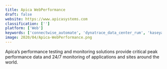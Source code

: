 ```yaml
---
title: Apica WebPerformance
draft: false 
website: https://www.apicasystems.com
classification: ['']
platform: ['Web']
keywords: ['connectwise_automate', 'dynatrace_data_center_rum', 'kaseya_vsa', 'logicmonitor', 'manageengine_opmanager', 'managed_workplace_rmm', 'nmap', 'oracle_enterprise_manager', 'prtg', 'pingdom', 'sccm', 'scom', 'sciencelogic', 'solarwinds_netflow_traffic_analyzer', 'solarwinds_network_bandwidth_analyzer', 'solarwinds_ipmonitor', 'solarwinds_web_performance_monitor', 'teamviewer', 'thousandeyes', 'whatsup_gold']
image: 2020/04/Apica-WebPerformance.png
---
```

Apica’s performance testing and monitoring solutions provide critical peak performance data and 24/7 monitoring of applications and sites around the world.
